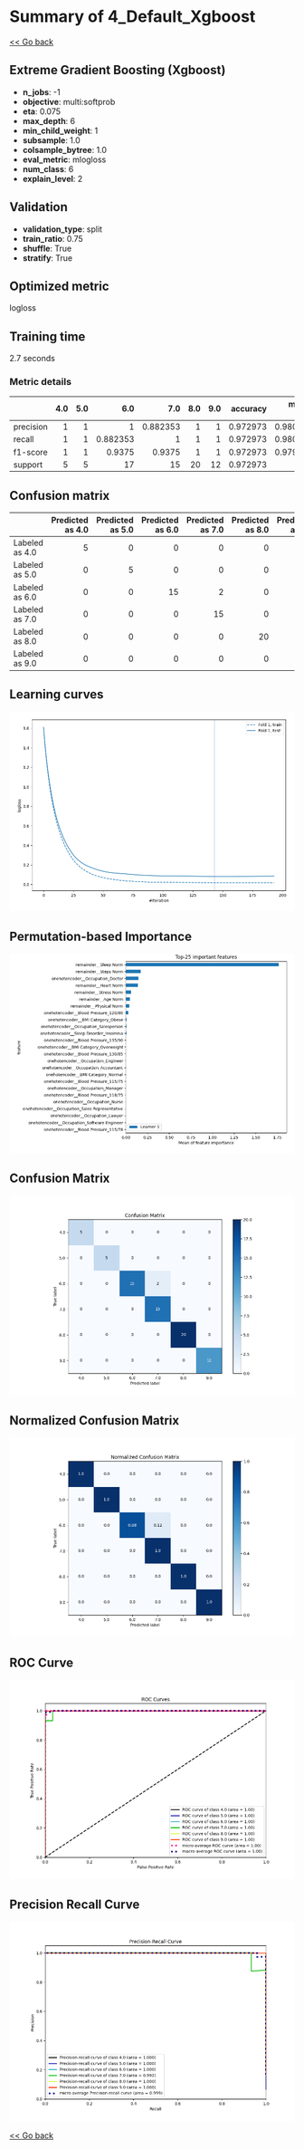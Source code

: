 # Summary of 4_Default_Xgboost

[<< Go back](../README.md)


## Extreme Gradient Boosting (Xgboost)
- **n_jobs**: -1
- **objective**: multi:softprob
- **eta**: 0.075
- **max_depth**: 6
- **min_child_weight**: 1
- **subsample**: 1.0
- **colsample_bytree**: 1.0
- **eval_metric**: mlogloss
- **num_class**: 6
- **explain_level**: 2

## Validation
 - **validation_type**: split
 - **train_ratio**: 0.75
 - **shuffle**: True
 - **stratify**: True

## Optimized metric
logloss

## Training time

2.7 seconds

### Metric details
|           |   4.0 |   5.0 |       6.0 |       7.0 |   8.0 |   9.0 |   accuracy |   macro avg |   weighted avg |   logloss |
|:----------|------:|------:|----------:|----------:|------:|------:|-----------:|------------:|---------------:|----------:|
| precision |     1 |     1 |  1        |  0.882353 |     1 |     1 |   0.972973 |    0.980392 |       0.976153 | 0.0816517 |
| recall    |     1 |     1 |  0.882353 |  1        |     1 |     1 |   0.972973 |    0.980392 |       0.972973 | 0.0816517 |
| f1-score  |     1 |     1 |  0.9375   |  0.9375   |     1 |     1 |   0.972973 |    0.979167 |       0.972973 | 0.0816517 |
| support   |     5 |     5 | 17        | 15        |    20 |    12 |   0.972973 |   74        |      74        | 0.0816517 |


## Confusion matrix
|                |   Predicted as 4.0 |   Predicted as 5.0 |   Predicted as 6.0 |   Predicted as 7.0 |   Predicted as 8.0 |   Predicted as 9.0 |
|:---------------|-------------------:|-------------------:|-------------------:|-------------------:|-------------------:|-------------------:|
| Labeled as 4.0 |                  5 |                  0 |                  0 |                  0 |                  0 |                  0 |
| Labeled as 5.0 |                  0 |                  5 |                  0 |                  0 |                  0 |                  0 |
| Labeled as 6.0 |                  0 |                  0 |                 15 |                  2 |                  0 |                  0 |
| Labeled as 7.0 |                  0 |                  0 |                  0 |                 15 |                  0 |                  0 |
| Labeled as 8.0 |                  0 |                  0 |                  0 |                  0 |                 20 |                  0 |
| Labeled as 9.0 |                  0 |                  0 |                  0 |                  0 |                  0 |                 12 |

## Learning curves
![Learning curves](learning_curves.png)

## Permutation-based Importance
![Permutation-based Importance](permutation_importance.png)
## Confusion Matrix

![Confusion Matrix](confusion_matrix.png)


## Normalized Confusion Matrix

![Normalized Confusion Matrix](confusion_matrix_normalized.png)


## ROC Curve

![ROC Curve](roc_curve.png)


## Precision Recall Curve

![Precision Recall Curve](precision_recall_curve.png)



[<< Go back](../README.md)
